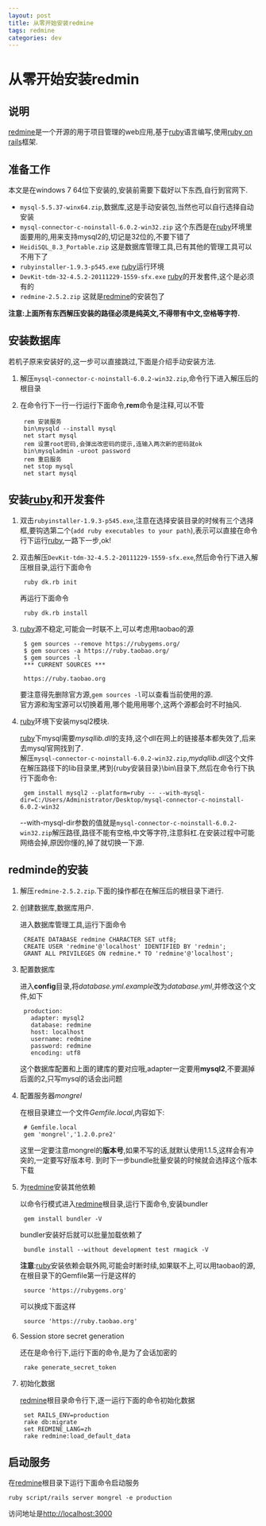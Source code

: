 ```yaml
---
layout: post
title: 从零开始安装redmine
tags: redmine
categories: dev
---
```

# 从零开始安装redmin

## 说明
[redmine]是一个开源的用于项目管理的web应用,基于[ruby]语言编写,使用[ruby on rails][ror]框架.

## 准备工作
本文是在windows 7 64位下安装的,安装前需要下载好以下东西,自行到官网下.

* `mysql-5.5.37-winx64.zip`,数据库,这是手动安装包,当然也可以自行选择自动安装
* `mysql-connector-c-noinstall-6.0.2-win32.zip` 这个东西是在[ruby]环境里面要用的,用来支持mysql2的,切记是32位的,不要下错了
* `HeidiSQL_8.3_Portable.zip` 这是数据库管理工具,已有其他的管理工具可以不用下了
* `rubyinstaller-1.9.3-p545.exe` [ruby]运行环境
* `DevKit-tdm-32-4.5.2-20111229-1559-sfx.exe` [ruby]的开发套件,这个是必须有的
* `redmine-2.5.2.zip` 这就是[redmine]的安装包了

**注意:上面所有东西解压安装的路径必须是纯英文,不得带有中文,空格等字符.**

## 安装数据库
若机子原来安装好的,这一步可以直接跳过,下面是介绍手动安装方法.

1. 解压`mysql-connector-c-noinstall-6.0.2-win32.zip`,命令行下进入解压后的根目录

2. 在命令行下一行一行运行下面命令,**rem**命令是注释,可以不管

		rem 安装服务
		bin\mysqld --install mysql
		net start mysql
		rem 设置root密码,会弹出改密码的提示,连输入两次新的密码就ok
		bin\mysqladmin -uroot password
		rem 重启服务
		net stop mysql
		net start mysql

## 安装[ruby]和开发套件
1. 双击`rubyinstaller-1.9.3-p545.exe`,注意在选择安装目录的时候有三个选择框,要钩选第二个(`add
	ruby executables to your path`),表示可以直接在命令行下运行[ruby],一路下一步,ok!

2. 双击解压`DevKit-tdm-32-4.5.2-20111229-1559-sfx.exe`,然后命令行下进入解压根目录,运行下面命令

		ruby dk.rb init
   
   再运行下面命令

		ruby dk.rb install

3. [ruby]源不稳定,可能会一时联不上,可以考虑用taobao的源

		$ gem sources --remove https://rubygems.org/
		$ gem sources -a https://ruby.taobao.org/
		$ gem sources -l
		*** CURRENT SOURCES ***

		https://ruby.taobao.org

	要注意得先删除官方源,`gem sources -l`可以查看当前使用的源.  
    官方源和淘宝源可以切换着用,哪个能用用哪个,这两个源都会时不时抽风.

4. [ruby]环境下安装mysql2模块.
   
   [ruby]下mysql需要*mysqllib.dll*的支持,这个dll在网上的链接基本都失效了,后来去mysql官网找到了.  
   解压`mysql-connector-c-noinstall-6.0.2-win32.zip`,*mydqllib.dll*这个文件在解压路径下的lib目录里,拷到{ruby安装目录}\bin\目录下,然后在命令行下执行下面命令:

		gem install mysql2 --platform=ruby -- --with-mysql-dir=C:/Users/Administrator/Desktop/mysql-connector-c-noinstall-6.0.2-win32

	--with-mysql-dir参数的值就是`mysql-connector-c-noinstall-6.0.2-win32.zip`解压路径,路径不能有空格,中文等字符,注意斜杠.在安装过程中可能网络会掉,原因你懂的,掉了就切换一下源.

## redminde的安装
1. 解压`redmine-2.5.2.zip`.下面的操作都在在解压后的根目录下进行.

2. 创建数据库,数据库用户.

	进入数据库管理工具,运行下面命令

		CREATE DATABASE redmine CHARACTER SET utf8;
		CREATE USER 'redmine'@'localhost' IDENTIFIED BY 'redmin';
		GRANT ALL PRIVILEGES ON redmine.* TO 'redmine'@'localhost';

3. 配置数据库

	进入**config**目录,将*database.yml.example*改为*database.yml*,并修改这个文件,如下

		production:
		  adapter: mysql2
		  database: redmine
		  host: localhost
		  username: redmine
		  password: redmine
		  encoding: utf8

	这个数据库配置和上面的建库的要对应哦,adapter一定要用**mysql2**,不要漏掉后面的2,只写mysql的话会出问题

4. 配置服务器*mongrel*

	在根目录建立一个文件*Gemfile.local*,内容如下:

		# Gemfile.local
		gem 'mongrel','1.2.0.pre2'

    这里一定要注意mongrel的**版本号**,如果不写的话,就默认使用1.1.5,这样会有冲突的,一定要写好版本号.
    到时下一步bundle批量安装的时候就会选择这个版本下载

5. 为[redmine]安装其他依赖

	以命令行模式进入[redmine]根目录,运行下面命令,安装bundler

        gem install bundler -V

	bundler安装好后就可以批量加载依赖了

		bundle install --without development test rmagick -V

	**注意**:[ruby]安装依赖会联外网,可能会时断时续,如果联不上,可以用taobao的源,在根目录下的Gemfile第一行是这样的

		source 'https://rubygems.org'

	可以换成下面这样

		source 'https://ruby.taobao.org'

6. Session store secret generation
    
    还在是命令行下,运行下面的命令,是为了会话加密的

		rake generate_secret_token

7. 初始化数据

	[redmine]根目录命令行下,逐一运行下面的命令初始化数据

		set RAILS_ENV=production
		rake db:migrate
		set REDMINE_LANG=zh
		rake redmine:load_default_data

## 启动服务
在[redmine]根目录下运行下面命令启动服务

	ruby script/rails server mongrel -e production

访问地址是<http://localhost:3000>

[redmine]: http://www.redmine.org/
[ruby]: https://www.ruby-lang.org/zh_cn/
[ror]: http://rubyonrails.org/
